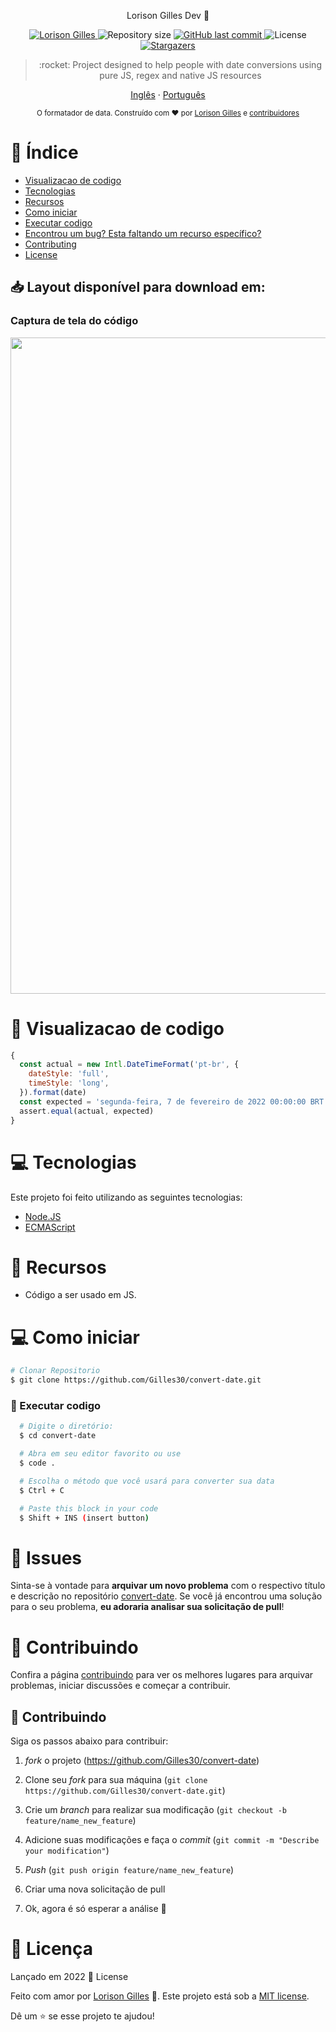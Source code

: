 <p align="center"> Lorison Gilles Dev 🚀</p>

<p align="center">	
   <a href="https://www.linkedin.com/in/lorison-gilles/">
      <img alt="Lorison Gilles" src="https://img.shields.io/badge/-LorisonGilles-8257E5?style=flat&logo=Linkedin&logoColor=white" />
   </a>
  <img alt="Repository size" src="https://img.shields.io/github/repo-size/Gilles30/convert-date?color=774DD6">

  <a href="https://github.com/Gilles30/convert-date/commits/main">
    <img alt="GitHub last commit" src="https://img.shields.io/github/last-commit/Gilles30/convert-date?color=774DD6">
  </a> 
  <img alt="License" src="https://img.shields.io/badge/license-MIT-8257E5">
  <a href="https://github.com/Gilles30/convert-date/stargazers">
    <img alt="Stargazers" src="https://img.shields.io/github/stars/Gilles30/convert-date?color=8257E5&logo=github">
  </a>
</p>

> <p align="center"> :rocket: Project designed to help people with date conversions using pure JS, regex and native JS resources </p>

<p align="center">
    <a href="README.md">Inglês</a>
    ·
    <a href="README-pt.md">Português</a>
 </p>

<div align="center">
  <sub>O formatador de data. Construído com ❤︎ por
    <a href="https://github.com/Gilles30">Lorison Gilles</a> e
    <a href="https://github.com/Gilles30/convert-date/">
      contribuidores
    </a>
  </sub>
</div>

# :pushpin: Índice

- [Visualizacao de codigo](#eyes-visualizacao-de-codigo)
- [Tecnologias](#computer-tecnologias)
- [Recursos](#rocket-recursos)
- [Como iniciar](#computer-como-iniciar)
- [Executar codigo](#rocket-executar-codigo)
- [Encontrou um bug? Esta faltando um recurso específico?](#bug-issues)
- [Contributing](#tada-contributing)
- [License](#closed_book-license)

<h2 align="left"> 📥 Layout disponível para download em: </h2>

### Captura de tela do código

<div>
   <img src="./assets/images/capa.png" width="1050px">
</div>

# :eyes: Visualizacao de codigo

```javascript
{
  const actual = new Intl.DateTimeFormat('pt-br', {
    dateStyle: 'full',
    timeStyle: 'long',
  }).format(date)
  const expected = 'segunda-feira, 7 de fevereiro de 2022 00:00:00 BRT'
  assert.equal(actual, expected)
}
```

# :computer: Tecnologias

Este projeto foi feito utilizando as seguintes tecnologias:

- [Node.JS](https://nodejs.org/en/)
- [ECMAScript](https://developer.mozilla.org/pt-BR/docs/Web/JavaScript)

# :rocket: Recursos

- Código a ser usado em JS.

# :computer: Como iniciar

```bash
# Clonar Repositorio
$ git clone https://github.com/Gilles30/convert-date.git
```

### :rocket: Executar codigo

```bash
  # Digite o diretório:
  $ cd convert-date

  # Abra em seu editor favorito ou use
  $ code .

  # Escolha o método que você usará para converter sua data
  $ Ctrl + C

  # Paste this block in your code
  $ Shift + INS (insert button)

```

# :bug: Issues

Sinta-se à vontade para **arquivar um novo problema** com o respectivo título e descrição no repositório [convert-date](https://github.com/Gilles30/convert-date/issues). Se você já encontrou uma solução para o seu problema, **eu adoraria analisar sua solicitação de pull**!

# :tada: Contribuindo

Confira a página [contribuindo](./CONTRIBUTING.md) para ver os melhores lugares para arquivar problemas, iniciar discussões e começar a contribuir.

## 🤝 Contribuindo

Siga os passos abaixo para contribuir:

1. _fork_ o projeto (<https://github.com/Gilles30/convert-date>)

2. Clone seu _fork_ para sua máquina (`git clone https://github.com/Gilles30/convert-date.git`)

3. Crie um _branch_ para realizar sua modificação (`git checkout -b feature/name_new_feature`)

4. Adicione suas modificações e faça o _commit_ (`git commit -m "Describe your modification"`)

5. _Push_ (`git push origin feature/name_new_feature`)

6. Criar uma nova solicitação de pull

7. Ok, agora é só esperar a análise 🚀

# :closed_book: Licença

Lançado em 2022 :closed_book: License

Feito com amor por [Lorison Gilles](https://vercel.com/gilles30) 🚀.
Este projeto está sob a [MIT license](./LICENSE).

Dê um ⭐️ se esse projeto te ajudou!
